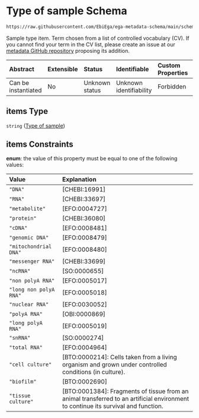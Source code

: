 # Type of sample Schema

```txt
https://raw.githubusercontent.com/EbiEga/ega-metadata-schema/main/schemas/EGA.sample.json#/properties/sample_types/items
```

Sample type item. Term chosen from a list of controlled vocabulary (CV). If you cannot find your term in the CV list, please create an issue at our [metadata GitHub repository](https://github.com/EbiEga/ega-metadata-schema/issues/new/choose) proposing its addition.

| Abstract            | Extensible | Status         | Identifiable            | Custom Properties | Additional Properties | Access Restrictions | Defined In                                                                   |
| :------------------ | :--------- | :------------- | :---------------------- | :---------------- | :-------------------- | :------------------ | :--------------------------------------------------------------------------- |
| Can be instantiated | No         | Unknown status | Unknown identifiability | Forbidden         | Allowed               | none                | [EGA.sample.json\*](../../../schemas/EGA.sample.json "open original schema") |

## items Type

`string` ([Type of sample](ega-18-properties-array-of-sample-types-type-of-sample.md))

## items Constraints

**enum**: the value of this property must be equal to one of the following values:

| Value                  | Explanation                                                                                                                        |
| :--------------------- | :--------------------------------------------------------------------------------------------------------------------------------- |
| `"DNA"`                | \[CHEBI:16991]                                                                                                                     |
| `"RNA"`                | \[CHEBI:33697]                                                                                                                     |
| `"metabolite"`         | \[EFO:0004727]                                                                                                                     |
| `"protein"`            | \[CHEBI:36080]                                                                                                                     |
| `"cDNA"`               | \[EFO:0008481]                                                                                                                     |
| `"genomic DNA"`        | \[EFO:0008479]                                                                                                                     |
| `"mitochondrial DNA"`  | \[EFO:0008480]                                                                                                                     |
| `"messenger RNA"`      | \[CHEBI:33699]                                                                                                                     |
| `"ncRNA"`              | \[SO:0000655]                                                                                                                      |
| `"non polyA RNA"`      | \[EFO:0005017]                                                                                                                     |
| `"long non polyA RNA"` | \[EFO:0005018]                                                                                                                     |
| `"nuclear RNA"`        | \[EFO:0030052]                                                                                                                     |
| `"polyA RNA"`          | \[OBI:0000869]                                                                                                                     |
| `"long polyA RNA"`     | \[EFO:0005019]                                                                                                                     |
| `"snRNA"`              | \[SO:0000274]                                                                                                                      |
| `"total RNA"`          | \[EFO:0004964]                                                                                                                     |
| `"cell culture"`       | \[BTO:0000214]: Cells taken from a living organism and grown under controlled conditions (in culture).                             |
| `"biofilm"`            | \[BTO:0002690]                                                                                                                     |
| `"tissue culture"`     | \[BTO:0001384]: Fragments of tissue from an animal transferred to an artificial environment to continue its survival and function. |
